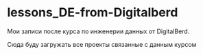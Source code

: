 # lessons_DE-from-Digitalberd
Мои записи после курса по инженерии данных от DigitalBerd.

Сюда буду загружать все проекты связанные с данным курсом
